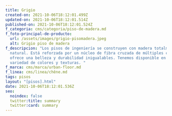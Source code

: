 ```yaml
---
title: Grigio
created-on: 2021-10-06T18:12:01.499Z
updated-on: 2021-10-06T18:12:01.514Z
published-on: 2021-10-06T18:12:01.524Z
f_categoria: cms/categoria/piso-de-madera.md
f_foto-principal-de-producto:
  url: /assets/images/grigio-pisomadera.jpeg
  alt: Grigio piso de madera
f_descripcion: "Los pisos de ingeniería se construyen con madera totalmente
  natural. Está reforzada por un núcleo de fibra cruzada de múltiples capas, que
  ofrece una belleza y durabilidad inigualables. Tenemos disponible en una
  variedad de colores y texturas. "
f_marca: cms/marca/urban-floor.md
f_linea: cms/linea/chêne.md
tags: pisos
layout: "[pisos].html"
date: 2021-10-06T18:12:01.536Z
seo:
  noindex: false
  twitter:title: summary
  twitter:card: summary
---
```

